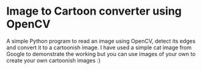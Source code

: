 # Image to Cartoon converter using OpenCV

A simple Python program to read an image using OpenCV, detect its edges and convert it to a cartoonish image.
I have used a simple cat image from Google to demonstrate the working but you can use images of your own to create your own cartoonish images :)
